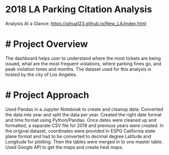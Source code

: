 # 2018 LA Parking Citation Analysis
Analysis At a Glance: https://aihua123.github.io/New_LA/index.html

# # Project Overview

The dashboard helps user to understand where the most tickets are being issued, what are the most frequent violations, where parking fines go, and peak violation times and months. The dataset used for this analysis is hosted by the city of Los Angeles.

# # Project Approach

Used Pandas in a Jupyter Notebook to create and cleanup data. Converted the data into year and split the data per year. Created the right date format and time format using Python/Pandas. Once dates were cleaned up and formatted, a separate CSV file for 2018 and previous years were created. In the original dataset, coordinates were provided in ESPG California state plane format and had to be converted to decimal degree Latitude and Longitude for plotting. Then the tables were merged in to one master table. Used Google API to get the maps and create heat maps. 
